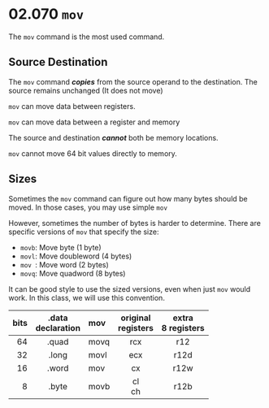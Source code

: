 # 02.070 `mov`

The `mov` command is the most used command.

## Source Destination

The `mov` command **_copies_** from the source operand to the destination. The source remains unchanged (It does not move)

`mov` can move data between registers.

`mov` can move data between a register and memory

The source and destination **_cannot_** both be memory locations.

`mov` cannot move 64 bit values directly to memory.

## Sizes

Sometimes the `mov` command can figure out how many bytes should be moved.  In those cases, you may use simple `mov`

However, sometimes the number of bytes is harder to determine.  There are specific versions of `mov` that specify the size:

* `movb`: Move byte (1 byte)
* `movl`: Move doubleword (4 bytes)
* `mov `: Move word (2 bytes)
* `movq`: Move quadword (8 bytes)

It can be good style to use the sized versions, even when just `mov` would work.  In this class, we will use this convention.

bits|.data<br>declaration|mov|original<br>registers|extra<br>8 registers
---:|:---:|:---|:---:|:---:
64|.quad|movq|rcx|r12
32|.long|movl|ecx|r12d
16|.word|mov|cx|r12w
8|.byte|movb|cl<br>ch|r12b